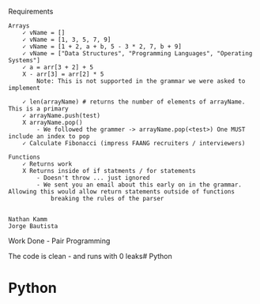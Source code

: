 
Requirements

    Arrays
        ✓ vName = []
        ✓ vName = [1, 3, 5, 7, 9]
        ✓ vName = [1 + 2, a + b, 5 - 3 * 2, 7, b + 9]
        ✓ vName = ["Data Structures", "Programming Languages", "Operating Systems"]
        ✓ a = arr[3 + 2] + 5
        X - arr[3] = arr[2] * 5 
            Note: This is not supported in the grammar we were asked to implement

        ✓ len(arrayName) # returns the number of elements of arrayName. This is a primary
        ✓ arrayName.push(test) 
        X arrayName.pop()
            - We followed the grammer -> arrayName.pop(<test>) One MUST include an index to pop
        ✓ Calculate Fibonacci (impress FAANG recruiters / interviewers)

    Functions
        ✓ Returns work
        X Returns inside of if statments / for statements
            - Doesn't throw ... just ignored
            - We sent you an email about this early on in the grammar. Allowing this would allow return statements outside of functions 
                breaking the rules of the parser


    Nathan Kamm
    Jorge Bautista 

Work Done
    - Pair Programming 

The code is clean - and runs with 0 leaks# Python
# Python
